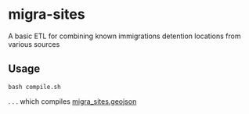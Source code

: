 # migra-sites

A basic ETL for combining known immigrations detention locations from various sources

## Usage
```
bash compile.sh
```

. . . which compiles [migra_sites.geojson](migra_sites.geojson)